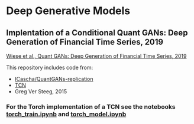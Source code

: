 # Deep Generative Models

## Implentation of a Conditional Quant GANs: Deep Generation of Financial Time Series, 2019


[Wiese et al., Quant GANs: Deep Generation of Financial Time Series, 2019](https://arxiv.org/abs/1907.06673)


This repository includes code from:
* [ICascha/QuantGANs-replication](https://github.com/ICascha/QuantGANs-replication)
* [TCN](https://github.com/locuslab/TCN)
* Greg Ver Steeg, 2015

### For the Torch implementation of a TCN see the notebooks [torch_train.ipynb](./torch_train.ipynb) and [torch_model.ipynb](./torch_model.ipynb)
